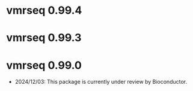 # vmrseq 0.99.4

# vmrseq 0.99.3

# vmrseq 0.99.0

* 2024/12/03: This package is currently under review by Bioconductor.
